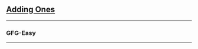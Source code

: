 <a href="https://practice.geeksforgeeks.org/problems/adding-ones3628/1"><h2>Adding Ones</h2></a>

<hr>
<h3>GFG-Easy</h3>
<hr>
